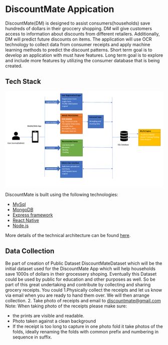 # DiscountMate Appication

DiscountMate(DM) is designed to assist consumers(households) save hundreds of dollars in their groccery shopping. DM will give customers access to information about discounts from different retailers. Additionally, DM will predict future discounts on items. The application will use OCR technology to collect data from consumer receipts and apply machine learning methods to predict the discount patterns.
Short term goal is to develop an application with must have features. Long term goal is to explore and include more features by utilizing the consumer database that is being created.


## Tech Stack

![Architecture Diagram](documentation/architecture-diagram.png "Architecture Diagram")

DiscountMate is built using the following technologies:

- [MySql](https://www.mysql.com/)
- [MongoDB](https://www.mongodb.com/)
- [Express framework](https://expressjs.com/)
- [React Native](https://reactnative.dev/)
- [Node.js](https://nodejs.org/)

More details of the technical architecture can be found [here](documentation/technical-architecture.md).

## Data Collection

Be part of creation of Public Dataset DiscountMateDataset which will be the initial dataset used for the DiscountMate App which will help households save 1000s of dollars in their grocessery shoping.
Eventually this Dataset could be used by public for education and other purposes as well. So be part of this great undertaking and contribute by collecting and sharing grocery receipts. You could
1.Physically collect the receipts and let us know via email when you are ready to hand them over. We will then arrange collection.
2. Take photo of receipts and email to discountmate@gmail.com
Note: When taking photo of the receipts please make sure:
 - the prints are visible and readable. 
 - Photo taken against a clean background
 - If the receipt is too long to capture in one photo fold it take photos of the folds, ideally renaming the folds with common prefix and numbering in sequence in      suffix. 
